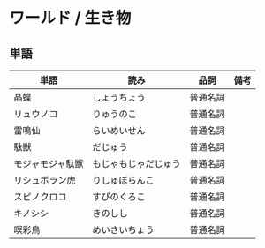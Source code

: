 # ワールド / 生き物

## 単語

|単語|読み|品詞|備考|
|---|---|---|---|
|晶蝶|しょうちょう|普通名詞||
|リュウノコ|りゅうのこ|普通名詞||
|雷鳴仙|らいめいせん|普通名詞||
|駄獣|だじゅう|普通名詞||
|モジャモジャ駄獣|もじゃもじゃだじゅう|普通名詞||
|リシュボラン虎|りしゅぼらんこ|普通名詞||
|スピノクロコ|すぴのくろこ|普通名詞||
|キノシシ|きのしし|普通名詞||
|暝彩鳥|めいさいちょう|普通名詞||